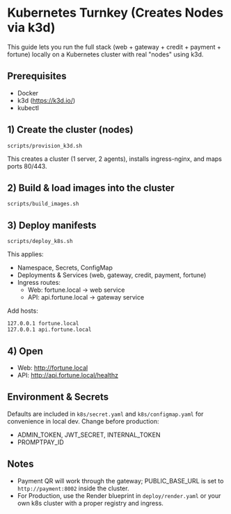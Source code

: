 # Kubernetes Turnkey (Creates Nodes via k3d)

This guide lets you run the full stack (web + gateway + credit + payment + fortune) locally on a Kubernetes cluster with real "nodes" using k3d.

## Prerequisites
- Docker
- k3d (https://k3d.io/)
- kubectl

## 1) Create the cluster (nodes)
```
scripts/provision_k3d.sh
```
This creates a cluster (1 server, 2 agents), installs ingress-nginx, and maps ports 80/443.

## 2) Build & load images into the cluster
```
scripts/build_images.sh
```

## 3) Deploy manifests
```
scripts/deploy_k8s.sh
```

This applies:
- Namespace, Secrets, ConfigMap
- Deployments & Services (web, gateway, credit, payment, fortune)
- Ingress routes:
  - Web: fortune.local -> web service
  - API: api.fortune.local -> gateway service

Add hosts:
```
127.0.0.1 fortune.local
127.0.0.1 api.fortune.local
```

## 4) Open
- Web: http://fortune.local
- API: http://api.fortune.local/healthz

## Environment & Secrets
Defaults are included in `k8s/secret.yaml` and `k8s/configmap.yaml` for convenience in local dev.
Change before production:
- ADMIN_TOKEN, JWT_SECRET, INTERNAL_TOKEN
- PROMPTPAY_ID

## Notes
- Payment QR will work through the gateway; PUBLIC_BASE_URL is set to `http://payment:8002` inside the cluster.
- For Production, use the Render blueprint in `deploy/render.yaml` or your own k8s cluster with a proper registry and ingress.